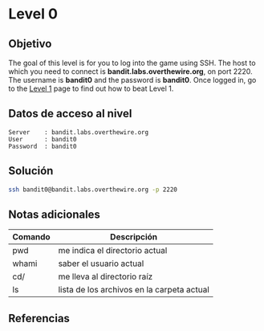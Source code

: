 # Level 0

## Objetivo
The goal of this level is for you to log into the game using SSH. The host to which you need to connect is **bandit.labs.overthewire.org**, on port 2220. The username is **bandit0** and the password is **bandit0**. Once logged in, go to the [Level 1](https://overthewire.org/wargames/bandit/bandit1.html) page to find out how to beat Level 1.

## Datos de acceso al nivel
```
Server    : bandit.labs.overthewire.org
User      : bandit0
Password  : bandit0

```
## Solución
```bash
ssh bandit0@bandit.labs.overthewire.org -p 2220
```
## Notas adicionales
| Comando | Descripción |
|---------|-------------|
|pwd| me indica el directorio actual|
|whami| saber el usuario actual|
|cd/| me lleva al directorio raíz|
|ls| lista de los archivos en la carpeta actual|



## Referencias
